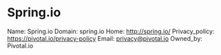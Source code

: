
# Spring.io

Name: Spring.io
Domain: spring.io
Home: http://spring.io/
Privacy_policy: https://pivotal.io/privacy-policy
Email: privacy@pivotal.io
Owned_by: Pivotal.io
